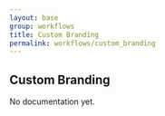 ```yaml
---
layout: base
group: workflows
title: Custom Branding
permalink: workflows/custom_branding
---
```


## Custom Branding

<p class="hint hint--error">No documentation yet.</p>
